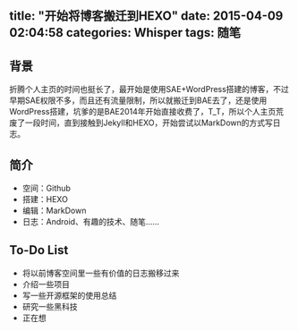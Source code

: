 title: "开始将博客搬迁到HEXO"
date: 2015-04-09 02:04:58
categories: Whisper
tags: 随笔
---

背景
--
折腾个人主页的时间也挺长了，最开始是使用SAE+WordPress搭建的博客，不过早期SAE权限不多，而且还有流量限制，所以就搬迁到BAE去了，还是使用WordPress搭建，坑爹的是BAE2014年开始直接收费了，T_T，所以个人主页荒废了一段时间，直到接触到Jekyll和HEXO，开始尝试以MarkDown的方式写日志。

简介
--

 - 空间：Github
 - 搭建：HEXO
 - 编辑：MarkDown
 - 日志：Android、有趣的技术、随笔……

To-Do List
----------

 - 将以前博客空间里一些有价值的日志搬移过来
 - 介绍一些项目
 - 写一些开源框架的使用总结
 - 研究一些黑科技
 - 正在想